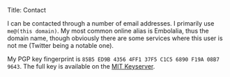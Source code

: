 Title: Contact

I can be contacted through a number of email addresses. I primarily use
`me@(this domain)`. My most common online alias is Embolalia, thus the domain
name, though obviously there are some services where this user is not me
(Twitter being a notable one).

My PGP key fingerprint is
`85B5 ED9B 4356 4FF1 37F5 C1C5 6890 F19A 08B7 9643`. The full key is
available on the 
[MIT Keyserver](http://pgp.mit.edu:11371/pks/lookup?op=get&search=0x6890F19A08B79643).
